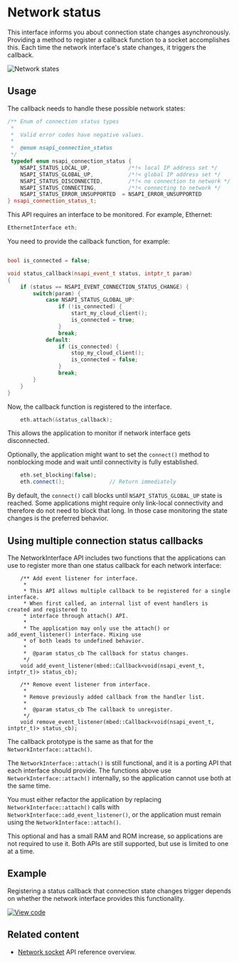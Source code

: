 <h1 id="network-status">Network status</h1>

This interface informs you about connection state changes asynchronously. Providing a method to register a callback function to a socket accomplishes this. Each time the network interface's state changes, it triggers the callback.

![Network states](../../../images/NetworkinterfaceStates.png)

## Usage

The callback needs to handle these possible network states:

```cpp NOCI
/** Enum of connection status types
 *
 *  Valid error codes have negative values.
 *
 *  @enum nsapi_connection_status
 */
 typedef enum nsapi_connection_status {
    NSAPI_STATUS_LOCAL_UP,            /*!< local IP address set */
    NSAPI_STATUS_GLOBAL_UP,           /*!< global IP address set */
    NSAPI_STATUS_DISCONNECTED,        /*!< no connection to network */
    NSAPI_STATUS_CONNECTING,          /*!< connecting to network */
    NSAPI_STATUS_ERROR_UNSUPPORTED  = NSAPI_ERROR_UNSUPPORTED
} nsapi_connection_status_t;
```

This API requires an interface to be monitored. For example, Ethernet:

```cpp NOCI
EthernetInterface eth;
```

You need to provide the callback function, for example:

```cpp NOCI

bool is_connected = false;

void status_callback(nsapi_event_t status, intptr_t param)
{
    if (status == NSAPI_EVENT_CONNECTION_STATUS_CHANGE) {
        switch(param) {
            case NSAPI_STATUS_GLOBAL_UP:
                if (!is_connected) {
                    start_my_cloud_client();
                    is_connected = true;
                }
                break;
            default:
                if (is_connected) {
                    stop_my_cloud_client();
                    is_connected = false;
                }
                break;
        }
    }
}
```

Now, the callback function is registered to the interface.

```cpp NOCI
    eth.attach(&status_callback);
```

This allows the application to monitor if network interface gets disconnected.

Optionally, the application might want to set the `connect()` method to nonblocking mode and wait until connectivity is fully established.

```cpp NOCI
    eth.set_blocking(false);
    eth.connect();              // Return immediately
```

By default, the `connect()` call blocks until `NSAPI_STATUS_GLOBAL_UP` state is reached. Some applications might require only link-local connectivity and therefore do not need to block that long. In those case monitoring the state changes is the preferred behavior.

## Using multiple connection status callbacks

The NetworkInterface API includes two functions that the applications can use to register more than one status callback for each network interface:

```
    /** Add event listener for interface.
     *
     * This API allows multiple callback to be registered for a single interface.
     * When first called, an internal list of event handlers is created and registered to
     * interface through attach() API.
     *
     * The application may only use the attach() or add_event_listener() interface. Mixing use
     * of both leads to undefined behavior.
     *
     *  @param status_cb The callback for status changes.
     */
    void add_event_listener(mbed::Callback<void(nsapi_event_t, intptr_t)> status_cb);

    /** Remove event listener from interface.
     *
     * Remove previously added callback from the handler list.
     *
     *  @param status_cb The callback to unregister.
     */
    void remove_event_listener(mbed::Callback<void(nsapi_event_t, intptr_t)> status_cb);
```

The callback prototype is the same as that for the `NetworkInterface::attach()`.

The `NetworkInterface::attach()` is still functional, and it is a porting API that each interface should provide. The functions above use `NetworkInterface::attach()` internally, so the application cannot use both at the same time.

You must either refactor the application by replacing `NetworkInterface::attach()` calls with `NetworkInterface::add_event_listener()`, or the application must remain using the `NetworkInterface::attach()`.

This optional and has a small RAM and ROM increase, so applications are not required to use it. Both APIs are still supported, but use is limited to one at a time.

## Example

Registering a status callback that connection state changes trigger depends on whether the network interface provides this functionality.

[![View code](https://www.mbed.com/embed/?url=https://github.com/ARMmbed/mbed-os-snippet-TCPSocket_ConnStateCb/tree/v6.14)](https://github.com/ARMmbed/mbed-os-snippet-TCPSocket_ConnStateCb/blob/v6.14/main.cpp)

## Related content

- [Network socket](network-socket.html) API reference overview.
